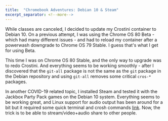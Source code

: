 ```yaml
---
title:  "Chromebook Adventures: Debian 10 & Steam"
excerpt_separator: <!--more-->
---
```


While classes are canceled, I decided to update my Crostini container to Debian 10. On a previous attempt, I was using the Chrome OS 80 Beta - which had many different issues - and had to reload my container after a powerwash downgrade to Chrome OS 79 Stable. I guess that's what I get for using Beta.
<!--more-->
This time I was on Chrome OS 80 Stable, and the only way to upgrade was to redo Crostini. And everything seems to be working smoothly - after I discovered that the `git-all` package is not the same as the `git` package in the Debian repository and using `git-all` removes some critical `cros-*` packages.

In another COVID-19 related topic, I installed Steam and tested it with the Jackbox Party Pack games on the Debian 10 system. Everything seems to be working great, and Linux support for audio output has been around for a bit but it required some quick terminal and crosh commands [link](https://chromium.googlesource.com/chromiumos/docs/+/master/containers_and_vms.md). Now, the trick is to be able to stream/video+audio share to other people.
